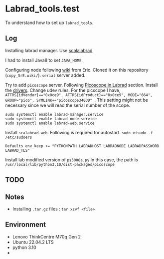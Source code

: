 # Labrad_tools.test

To understand how to set up `labrad_tools`. 

## Log
Installing labrad manager. Use [scalalabrad](https://github.com/labrad/scalabrad)

I had to install Java8 to set `JAVA_HOME`.

Configuring node following [wiki](https://github.com/PickyPointer/SrE/wiki/Configuring-Labrad-Nodes) from Eric. Cloned it on this repository (`copy_SrE.wiki/`). `serial` server added.

Try to add `picoscope` server. Following [Picoscope in Labrad](https://github.com/PickyPointer/SrE/wiki/Picoscope-in-Labrad) section.
Install the [drivers](https://www.picotech.com/downloads/linux).
Change udev rules. For the picscope I have, `ATTRS{idVendor}=="0x0ce9", ATTRS{idProduct}=="0x0ce9", MODE="664", GROUP="pico", SYMLINK+="picoscope3403D"
`. This setting might not be necessary since we will read the serial number of the scope. 

```
sudo systemctl enable labrad-manager.service
sudo systemctl enable labrad-node.service
sudo systemctl enable labrad-web.service

```
Install `scalabrad-web`.
Following is required for autostart. `sudo visudo -f /etc/sudoers`
```
Defaults env_keep += "PYTHONPATH LABRADHOST LABRADNODE LABRADPASSWORD LABRAD_TLS"
```

Install lab modified version of `ps3000a.py`
In this case, the path is `/usr/local/lib/python3.10/dist-packages/picoscope`


## TODO

## Notes
- Installing `.tar.gz` files : `tar xzvf <file>`

## Environment
- Lenovo ThinkCentre M70q Gen 2
- Ubuntu 22.04.2 LTS
- python 3.10
- 

